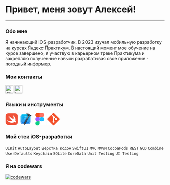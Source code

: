 # Привет, меня зовут Алексей!
---
### Обо мне
Я начинающий iOS-разработчик. В 2023 изучал мобильную разработку на курсах Яндекс Практикум. В настоящий момент мое обучение на курсе завершено, я участвую в карьерном треке Практикума и закрепляю полученные навыки разрабатывая свое приложение - [погодный информер](https://github.com/AlekseiTinkov/openweathermap).

### Мои контакты
<a href="https://t.me/tuchkadze"><img src="https://cdn-icons-png.flaticon.com/128/5968/5968804.png" width="25" height="25" title="@tuchkadze"></a> <a href="mailto:boofle@outlook.com"><img src="https://cdn-icons-png.flaticon.com/128/732/732223.png" width="25" height="25" title="boofle@outlook.com"></a>

### Языки и инструменты
<img src="https://github.com/devicons/devicon/blob/master/icons/swift/swift-original.svg" width="40" height="40" title="Swift"> <img src="https://github.com/devicons/devicon/blob/master/icons/xcode/xcode-original.svg" width="40" height="40" title="Xcode"> <img src="https://github.com/devicons/devicon/blob/master/icons/figma/figma-original.svg" width="40" height="40" title="Figma"> <img src="https://github.com/devicons/devicon/blob/master/icons/git/git-original.svg" width="40" height="40" title="git">

### Мой стек iOS-разработки
<code>UIKit</code>
<code>AutoLayout</code>
<code>Вёрстка кодом</code>
<code>SwiftUI</code>
<code>MVC</code>
<code>MVVM</code>
<code>CocoaPods</code>
<code>REST</code>
<code>GCD</code>
<code>Combine</code>
<code>UserDefaults</code>
<code>Keychain</code>
<code>SQLite</code>
<code>CoreData</code>
<code>Unit Testing</code>
<code>UI Testing</code>

### Я на codewars
[![codewars](https://www.codewars.com/users/AlekseiTinkov/badges/large)](https://www.codewars.com/users/AlekseiTinkov)

<!--
**AlekseiTinkov/AlekseiTinkov** is a ✨ _special_ ✨ repository because its `README.md` (this file) appears on your GitHub profile.

Here are some ideas to get you started:

- 🔭 I’m currently working on ...
- 🌱 I’m currently learning ...
- 👯 I’m looking to collaborate on ...
- 🤔 I’m looking for help with ...
- 💬 Ask me about ...
- 📫 How to reach me: ...
- 😄 Pronouns: ...
- ⚡ Fun fact: ...
-->
